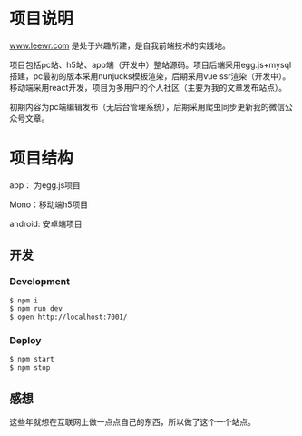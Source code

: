 # 项目说明

 www.leewr.com 是处于兴趣所建，是自我前端技术的实践地。 

 项目包括pc站、h5站、app端（开发中）整站源码。项目后端采用egg.js+mysql搭建，pc最初的版本采用nunjucks模板渲染，后期采用vue ssr渲染（开发中）。移动端采用react开发，项目为多用户的个人社区（主要为我的文章发布站点）。

初期内容为pc端编辑发布（无后台管理系统），后期采用爬虫同步更新我的微信公众号文章。

# 项目结构

app： 为egg.js项目

Mono：移动端h5项目

android: 安卓端项目

## 开发

### Development
```bash
$ npm i
$ npm run dev
$ open http://localhost:7001/
```

### Deploy

```bash
$ npm start
$ npm stop
```

## 感想
这些年就想在互联网上做一点点自己的东西，所以做了这个一个站点。





